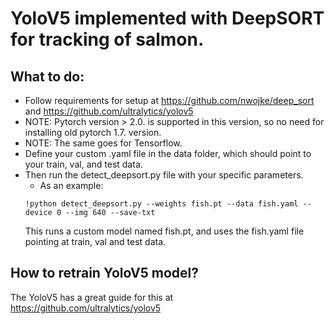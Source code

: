 # YoloV5 implemented with DeepSORT for tracking of salmon.

## What to do:
- Follow requirements for setup at https://github.com/nwojke/deep_sort and https://github.com/ultralytics/yolov5
- NOTE: Pytorch version > 2.0. is supported in this version, so no need for installing old pytorch 1.7. version.
- NOTE: The same goes for Tensorflow.
- Define your custom .yaml file in the data folder, which should point to your train, val, and test data.
- Then run the detect_deepsort.py file with your specific parameters.
    - As an example:
    ``` console 
    !python detect_deepsort.py --weights fish.pt --data fish.yaml --device 0 --img 640 --save-txt
    ````
    This runs a custom model named fish.pt, and uses the fish.yaml file pointing at train, val and test data.
    

## How to retrain YoloV5 model?
The YoloV5 has a great guide for this at https://github.com/ultralytics/yolov5
